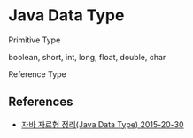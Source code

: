# Java Data Type
Primitive Type

boolean, short, int, long, float, double, char

Reference Type


## References

* [자바 자료형 정리(Java Data Type) 2015-20-30](https://jdm.kr/blog/213)